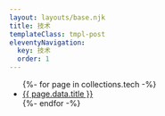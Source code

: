 ```yaml
---
layout: layouts/base.njk
title: 技术
templateClass: tmpl-post
eleventyNavigation:
  key: 技术
  order: 1
---
```




<div>


<ul>
   {%- for page in collections.tech -%}
    <li>
      <a href="{{ page.url }}">{{ page.data.title }}</a>
    </li>
  {%- endfor -%}

</ul>

 </div>
